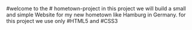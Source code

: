 
#welcome to the # hometown-project
in this project we will build a small and simple Website for my new hometown like Hamburg in Germany. 
for this project we use only #HTML5 and #CSS3
